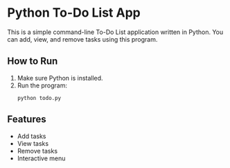 # Python To-Do List App 
 
This is a simple command-line To-Do List application written in Python. 
You can add, view, and remove tasks using this program. 
 
## How to Run 
1. Make sure Python is installed. 
2. Run the program: 
   ``` 
   python todo.py 
   ``` 
 
## Features 
- Add tasks 
- View tasks 
- Remove tasks 
- Interactive menu 
